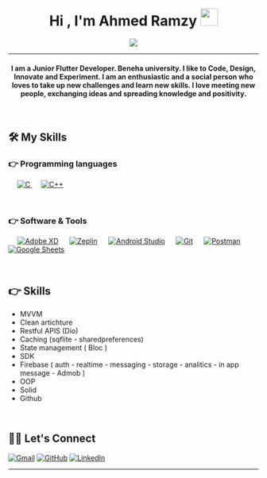 
<h1 align="center">Hi , I'm Ahmed Ramzy <img src="https://media.giphy.com/media/hvRJCLFzcasrR4ia7z/giphy.gif" width="35"></h1>
<p align="center">
  <a href="https://github.com/DenverCoder1/readme-typing-svg"><img src="https://readme-typing-svg.herokuapp.com?lines=Computer+Science+Student;DS;Always%20learning%20new%20things&center=true&width=500&height=50"></a>
</p>
<hr/>
<h4 align="center">I am a Junior Flutter Developer. Beneha university. I like to Code, Design, Innovate and Experiment. I am an enthusiastic and a social person who loves to take up new challenges and learn new skills. I love meeting new people, exchanging ideas and spreading knowledge and positivity.</h4>
<br>


## 🛠️ My Skills

### 👉 Programming languages

<p align="left"> 
  &emsp; 
  <a href="https://www.cprogramming.com/" target="_blank"> 
    <img alt="C" src="https://www.bing.com/th?id=OSK.298b235b25173985ec775130d2c91834&w=156&h=112&c=7&o=6&pid=SANGAM">
  </a> 
  &emsp;
  <a href="https://www.w3schools.com/cpp/" target="_blank"> 
    <img alt="C++" src="https://www.bing.com/th?id=OSK.5806625e7aed9aef732a787cb2a1cc6e&w=156&h=112&c=7&o=6&pid=SANGAM">
  </a> 

  &emsp;

</p>


 ### 👉 Software & Tools
 
<p>
  &emsp;
    <a href="#"><img alt="Adobe XD" src="https://encrypted-tbn0.gstatic.com/images?q=tbn:ANd9GcT6Fe1Bev7NiDFQSPsIlnKFIko-AkZgJ_UdqIP28yGEBw&s"></a>
  &emsp;
    <a href="#"><img alt="Zeplin" src="https://encrypted-tbn0.gstatic.com/images?q=tbn:ANd9GcTHn2j2cVbMGc46M2IRps0yaKlcbwcerMzt66-81xARqA&s"></a>
  &emsp;
    <a href="#"><img alt="Android Studio" src="https://encrypted-tbn0.gstatic.com/images?q=tbn:ANd9GcSk_WdMNT6qRtETQwwns_cMNBHw9dXMKVvj34rcKEKX&s"></a>
  &emsp;
    <a href="#"><img alt="Git" src="https://encrypted-tbn0.gstatic.com/images?q=tbn:ANd9GcQXqDKyfbUJ3bsDc5tPovwsAHicZqq5HIMDYPvmRzpdmg&s"></a>
  &emsp;
    <a href="#"><img alt="Postman" src="https://encrypted-tbn0.gstatic.com/images?q=tbn:ANd9GcQ55hpA8u5i-8nyRi-fd35ravm95B1KzGmruJ0owEvIfg&s"></a>
  &emsp;
    <a href="#"><img alt="Google Sheets" src="https://encrypted-tbn0.gstatic.com/images?q=tbn:ANd9GcTOJ5yyRiQPo2gc5IocLQztPzfQynsD-olnvW3_8mIM&s"></a>

</p>

<br/>

## 👉 Skills 
* MVVM
* Clean artichture
* Restful APIS (Dio)
* Caching (sqflite - sharedpreferences) 
* State management ( Bloc )
* SDK
* Firebase ( auth - realtime - messaging - storage - analitics - in app message - Admob )
* OOP
* Solid
* Github

<br/>

## 🙋‍♀️ Let's Connect
<p align="center">


<a href="mailto:amedramzy11345@gmail.com"><img src="https://img.icons8.com/bubbles/50/000000/gmail.png" alt="Gmail"/></a>
<a href="https://github.com/ahmedramzy123"><img src="https://img.icons8.com/bubbles/50/000000/github.png" alt="GitHub"/></a>
<a href="www.linkedin.com/in/ahmed-ramzy-flutter"><img src="https://img.icons8.com/bubbles/50/000000/linkedin.png" alt="LinkedIn"/></a>

</p>

<hr/>









